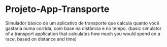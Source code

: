 # Projeto-App-Transporte
Simulador básico de um aplicativo de transporte que calcula quanto você gastaria numa corrida, com base na distância e no tempo.
(basic simulator of a transport application that calculates how much you would spend on a race, based on distance and time)
